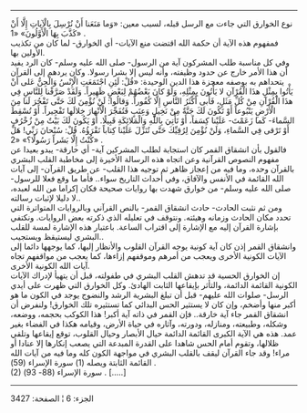 ------------------------------------------------------------------------

نوع الخوارق التي جاءت مع الرسل قبله، لسبب معين: «وَما مَنَعَنا أَنْ نُرْسِلَ
بِالْآياتِ إِلَّا أَنْ كَذَّبَ بِهَا الْأَوَّلُونَ» «1» .  
فمفهوم هذه الآية أن حكمة الله اقتضت منع الآيات- أي الخوارق- لما كان من
تكذيب الأولين بها.  
وفي كل مناسبة طلب المشركون آية من الرسول- صلى الله عليه وسلم- كان الرد
يفيد أن هذا الأمر خارج عن حدود وظيفته، وأنه ليس إلا بشرا رسولا. وكان
يردهم إلى القرآن يتحداهم به بوصفه معجزة هذا الدين الوحيدة: «قُلْ: لَئِنِ
اجْتَمَعَتِ الْإِنْسُ وَالْجِنُّ عَلى أَنْ يَأْتُوا بِمِثْلِ هذَا الْقُرْآنِ لا يَأْتُونَ بِمِثْلِهِ، وَلَوْ كانَ
بَعْضُهُمْ لِبَعْضٍ ظَهِيراً. وَلَقَدْ صَرَّفْنا لِلنَّاسِ فِي هذَا الْقُرْآنِ مِنْ كُلِّ مَثَلٍ، فَأَبى أَكْثَرُ
النَّاسِ إِلَّا كُفُوراً. وَقالُوا: لَنْ نُؤْمِنَ لَكَ حَتَّى تَفْجُرَ لَنا مِنَ الْأَرْضِ يَنْبُوعاً أَوْ تَكُونَ
لَكَ جَنَّةٌ مِنْ نَخِيلٍ وَعِنَبٍ فَتُفَجِّرَ الْأَنْهارَ خِلالَها تَفْجِيراً. أَوْ تُسْقِطَ السَّماءَ- كَما
زَعَمْتَ- عَلَيْنا كِسَفاً، أَوْ تَأْتِيَ بِاللَّهِ وَالْمَلائِكَةِ قَبِيلًا. أَوْ يَكُونَ لَكَ بَيْتٌ مِنْ زُخْرُفٍ
أَوْ تَرْقى فِي السَّماءِ، وَلَنْ نُؤْمِنَ لِرُقِيِّكَ حَتَّى تُنَزِّلَ عَلَيْنا كِتاباً نَقْرَؤُهُ. قُلْ: سُبْحانَ
رَبِّي! هَلْ كُنْتُ إِلَّا بَشَراً رَسُولًا؟» «2» .  
فالقول بأن انشقاق القمر كان استجابة لطلب المشركين آية- أي خارقة- يبدو
بعيدا عن مفهوم النصوص القرآنية وعن اتجاه هذه الرسالة الأخيرة إلى مخاطبة
القلب البشري بالقرآن وحده، وما فيه من إعجاز ظاهر ثم توجيه هذا القلب- عن
طريق القرآن- إلى آيات الله القائمة في الأنفس والآفاق، وفي أحداث التاريخ
سواء.. فأما ما وقع فعلا للرسول- صلى الله عليه وسلم- من خوارق شهدت بها
روايات صحيحة فكان إكراما من الله لعبده، لا دليلا لإثبات رسالته..  
ومن ثم نثبت الحادث- حادث انشقاق القمر- بالنص القرآني وبالروايات
المتواترة التي تحدد مكان الحادث وزمانه وهيئته. ونتوقف في تعليله الذي
ذكرته بعض الروايات. ونكتفي بإشارة القرآن إليه مع الإشارة إلى اقتراب
الساعة. باعتبار هذه الإشارة لمسة للقلب البشري ليستيقظ ويستجيب..  
وانشقاق القمر إذن كان آية كونية يوجه القرآن القلوب والأنظار إليها، كما
يوجهها دائما إلى الآيات الكونية الأخرى ويعجب من أمرهم وموقفهم إزاءها،
كما يعجب من مواقفهم تجاه آيات الله الكونية الأخرى.  
إن الخوارق الحسية قد تدهش القلب البشري في طفولته، قبل أن يتهيأ لإدراك
الآيات الكونية القائمة الدائمة، والتأثر بإيقاعها الثابت الهادئ. وكل
الخوارق التي ظهرت على أيدي الرسل- صلوات الله عليهم- قبل أن تبلغ البشرية
الرشد والنضوج يوجد في الكون ما هو أكبر منها وأضخم، وإن كان لا يستثير
الحس البدائي كما تستثيره تلك الخوارق! ولنفرض أن انشقاق القمر جاء آية
خارقة.. فإن القمر في ذاته آية أكبر! هذا الكوكب بحجمه، ووضعه، وشكله،
وطبيعته، ومنازله، ودورته، وآثاره في حياة الأرض، وقيامه هكذا في الفضاء
بغير عمد. هذه هي الآية الكبرى القائمة الدائمة حيال الأبصار وحيال القلوب،
توقع إيقاعها وتلقي ظلالها، وتقوم أمام الحس شاهدا على القدرة المبدعة التي
يصعب إنكارها إلا عنادا أو مراء! وقد جاء القرآن ليقف بالقلب البشري في
مواجهة الكون كله وما فيه من آيات الله القائمة الثابتة ويصله (1) سورة
الإسراء (59) .  
(2) سورة الإسراء (88- 93) . \[.....\]

------------------------------------------------------------------------

الجزء: 6 ¦ الصفحة: 3427
